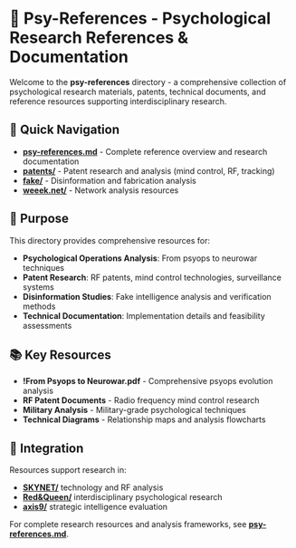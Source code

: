 # 🧠 Psy-References - Psychological Research References & Documentation

Welcome to the **psy-references** directory - a comprehensive collection of psychological research materials, patents, technical documents, and reference resources supporting interdisciplinary research.

## 📁 Quick Navigation

- **[psy-references.md](psy-references.md)** - Complete reference overview and research documentation
- **[patents/](patents/)** - Patent research and analysis (mind control, RF, tracking)
- **[fake/](fake/)** - Disinformation and fabrication analysis
- **[weeek.net/](weeek.net/)** - Network analysis resources

## 🎯 Purpose

This directory provides comprehensive resources for:

- **Psychological Operations Analysis**: From psyops to neurowar techniques
- **Patent Research**: RF patents, mind control technologies, surveillance systems
- **Disinformation Studies**: Fake intelligence analysis and verification methods
- **Technical Documentation**: Implementation details and feasibility assessments

## 📚 Key Resources

- **!From Psyops to Neurowar.pdf** - Comprehensive psyops evolution analysis
- **RF Patent Documents** - Radio frequency mind control research
- **Military Analysis** - Military-grade psychological techniques
- **Technical Diagrams** - Relationship maps and analysis flowcharts

## 🔗 Integration

Resources support research in:
- **[SKYNET/](../SKYNET/)** technology and RF analysis
- **[Red&Queen/](../Red&Queen/)** interdisciplinary psychological research
- **[axis9/](../axis9/)** strategic intelligence evaluation

For complete research resources and analysis frameworks, see **[psy-references.md](psy-references.md)**.